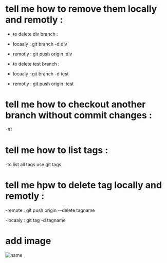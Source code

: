 # tell me how to remove them locally and remotly : 

- to delete div branch : 

- locaaly :  git branch -d div

- remotly : git push origin  :div

- to delete test branch : 

- locaaly :  git branch -d test

- remotly : git push origin  :test
# tell me how to checkout another branch without commit changes : 

-fff
# tell me how to list tags : 

-to list all tags use git tags
# tell me hpw to delete tag locally and remotly : 

-remote : git push origin --delete tagname

-locaaly : git tag -d tagname 
# add image 

![name](beautiful-view-sunset-sea.jpg)

